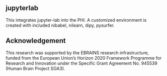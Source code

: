 ## jupyterlab

This integrates jupyter-lab into the PHI. A customized environment is created with included nibabel, nilearn, dipy, pysurfer.

## Acknowledgement

This research was supported by the EBRAINS research infrastructure, funded from the European Union’s Horizon 2020 Framework Programme for Research and Innovation under the Specific Grant Agreement No. 945539 (Human Brain Project SGA3).

